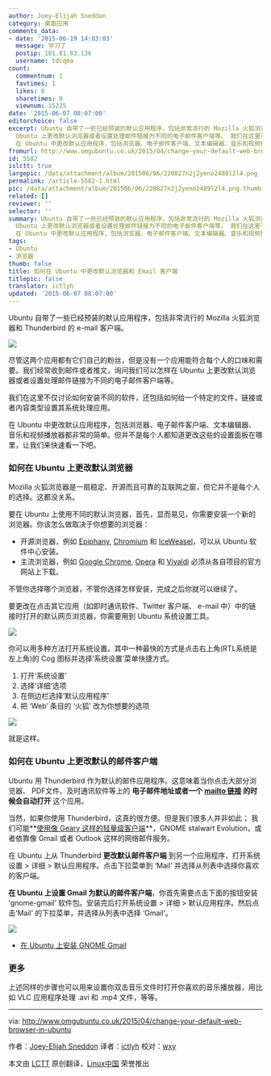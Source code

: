 ```yaml
---
author: Joey-Elijah Sneddon
category: 桌面应用
comments_data:
- date: '2015-06-19 14:03:03'
  message: 学习了
  postip: 101.81.83.136
  username: tdcqma
count:
  commentnum: 1
  favtimes: 1
  likes: 0
  sharetimes: 0
  viewnum: 15225
date: '2015-06-07 08:07:00'
editorchoice: false
excerpt: Ubuntu 自带了一些已经预装的默认应用程序，包括非常流行的 Mozilla 火狐浏览器和 Thunderbird 的 e-mail 客户端。  尽管这两个应用都有它们自己的粉丝，但是没有一个应用能符合每个人的口味和需要。我们经常收到邮件或者推文，询问我们可以怎样在
  Ubuntu 上更改默认浏览器或者设置处理邮件链接为不同的电子邮件客户端等。 我们在这里不仅讨论如何安装不同的软件，还包括如何给一个特定的文件，链接或者内容类型设置其系统处理应用。
  在 Ubuntu 中更改默认应用程序，包括浏览器、电子邮件客户端、文本编辑器、音乐和视频播放器都非常的简
fromurl: http://www.omgubuntu.co.uk/2015/04/change-your-default-web-browser-in-ubuntu
id: 5582
islctt: true
largepic: /data/attachment/album/201506/06/220827n2j2yeno2489l2l4.png
permalink: /article-5582-1.html
pic: /data/attachment/album/201506/06/220827n2j2yeno2489l2l4.png.thumb.jpg
related: []
reviewer: ''
selector: ''
summary: Ubuntu 自带了一些已经预装的默认应用程序，包括非常流行的 Mozilla 火狐浏览器和 Thunderbird 的 e-mail 客户端。  尽管这两个应用都有它们自己的粉丝，但是没有一个应用能符合每个人的口味和需要。我们经常收到邮件或者推文，询问我们可以怎样在
  Ubuntu 上更改默认浏览器或者设置处理邮件链接为不同的电子邮件客户端等。 我们在这里不仅讨论如何安装不同的软件，还包括如何给一个特定的文件，链接或者内容类型设置其系统处理应用。
  在 Ubuntu 中更改默认应用程序，包括浏览器、电子邮件客户端、文本编辑器、音乐和视频播放器都非常的简
tags:
- Ubuntu
- 浏览器
thumb: false
title: 如何在 Ubuntu 中更改默认浏览器和 Email 客户端
titlepic: false
translator: ictlyh
updated: '2015-06-07 08:07:00'
---
```


Ubuntu 自带了一些已经预装的默认应用程序，包括非常流行的 Mozilla 火狐浏览器和 Thunderbird 的 e-mail 客户端。


![](/data/attachment/album/201506/06/220827n2j2yeno2489l2l4.png)


尽管这两个应用都有它们自己的粉丝，但是没有一个应用能符合每个人的口味和需要。我们经常收到邮件或者推文，询问我们可以怎样在 Ubuntu 上更改默认浏览器或者设置处理邮件链接为不同的电子邮件客户端等。


我们在这里不仅讨论如何安装不同的软件，还包括如何给一个特定的文件，链接或者内容类型设置其系统处理应用。


在 Ubuntu 中更改默认应用程序，包括浏览器、电子邮件客户端、文本编辑器、音乐和视频播放器都非常的简单。但并不是每个人都知道更改这些的设置面板在哪里，让我们来快速看一下吧。


### 如何在 Ubuntu 上更改默认浏览器


Mozilla 火狐浏览器是一扇稳定、开源而且可靠的互联网之窗，但它并不是每个人的选择。这都没关系。


要在 Ubuntu 上使用不同的默认浏览器，首先，显而易见，你需要安装一个新的浏览器。你该怎么做取决于你想要的浏览器：


* 开源浏览器，例如 [Epiphany](https://wiki.gnome.org/Apps/Web), [Chromium](https://apps.ubuntu.com/cat/applications/chromium-browser/) 和 [IceWeasel](https://wiki.debian.org/Iceweasel)，可以从 Ubuntu 软件中心安装。
* 主流浏览器，例如 [Google Chrome](https://www.google.co.uk/chrome/browser/desktop/), [Opera](http://www.opera.com/computer/linux) 和 [Vivaldi](https://vivaldi.com/#Download) 必须从各自项目的官方网站上下载。


不管你选择哪个浏览器，不管你选择怎样安装，完成之后你就可以继续了。


要更改在点击其它应用（如即时通讯软件、Twitter 客户端、 e-mail 中）中的链接时打开的默认网页浏览器，你需要用到 Ubuntu 系统设置工具。


![](/data/attachment/album/201506/06/220827bwtz6y1vpv1z36ub.jpg)


你可以用多种方法打开系统设置。其中一种最快的方式是点击右上角(RTL系统是左上角)的 Cog 图标并选择‘系统设置’菜单快捷方式。


1. 打开‘系统设置’
2. 选择‘详细’选项
3. 在侧边栏选择‘默认应用程序’
4. 把 ‘Web’ 条目的 ‘火狐’ 改为你想要的选项


![](/data/attachment/album/201506/06/220827w569yp6oob03cc60.jpg)


就是这样。


### 如何在 Ubuntu 上更改默认的邮件客户端


Ubuntu 用 Thunderbird 作为默认的邮件应用程序。这意味着当你点击大部分浏览器、 PDF文件、及时通讯软件等上的 **电子邮件地址或者一个 [mailto 链接](http://en.wikipedia.org/wiki/Mailto) 的时候会自动打开** 这个应用。


当然，如果你使用 Thunderbird，这真的很方便。但是我们很多人并非如此； 我们可能**[使用像 Geary 这样的轻量级客户端](/article-5511-1.html)**，GNOME stalwart Evolution，或者依靠像 Gmail 或者 Outlook 这样的网络邮件服务。


在 Ubuntu 上从 Thunderbird **更改默认邮件客户端** 到另一个应用程序，打开系统设置 > 详细 > 默认应用程序。点击下拉菜单到 ‘Mail’ 并选择从列表中选择你喜欢的客户端。


**在 Ubuntu 上设置 Gmail 为默认的邮件客户端**，你首先需要点击下面的按钮安装 ‘gnome-gmail’ 软件包。安装完后打开系统设置 > 详细 > 默认应用程序。然后点击‘Mail’ 的下拉菜单，并选择从列表中选择 ‘Gmail’。


![](/data/attachment/album/201506/06/220828h2w1pez2sgyq26zm.jpg)


* [在 Ubuntu 上安装 GNOME Gmail](apt://gnome-gmail)


### 更多


上述同样的步骤也可以用来设置你双击音乐文件时打开你喜欢的音乐播放器，用比如 VLC 应用程序处理 .avi 和 .mp4 文件，等等。




---


via: <http://www.omgubuntu.co.uk/2015/04/change-your-default-web-browser-in-ubuntu>


作者：[Joey-Elijah Sneddon](https://plus.google.com/117485690627814051450/?rel=author) 译者：[ictlyh](https://github.com/ictlyh) 校对：[wxy](https://github.com/wxy)


本文由 [LCTT](https://github.com/LCTT/TranslateProject) 原创翻译，[Linux中国](http://linux.cn/) 荣誉推出